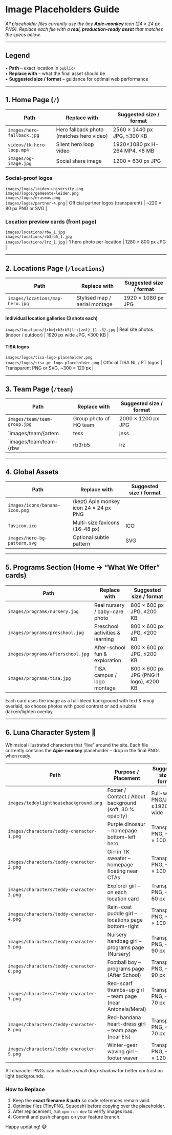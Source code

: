 # Image Placeholders Guide  
_All placeholder files currently use the tiny **Apie-monkey** icon (24 × 24 px PNG). Replace each file with a **real, production-ready asset** that matches the specs below._

---

## Legend  
• **Path** – exact location in `public/`  
• **Replace with** – what the final asset should be  
• **Suggested size / format** – guidance for optimal web performance  

---

## 1. Home Page (`/`)
| Path | Replace with | Suggested size / format |
|------|--------------|-------------------------|
`images/hero-fallback.jpg` | Hero fallback photo (matches hero video) | 2560 × 1440 px JPG, ≤300 KB |
`videos/tk-hero-loop.mp4` | Silent hero loop video | 1920×1080 px H-264 MP4, ≤8 MB |
`images/og-image.jpg` | Social share image | 1200 × 630 px JPG |
### Social-proof logos
`images/logos/leiden-university.png`  
`images/logos/gemeente-leiden.png`  
`images/logos/erasmus.png`  
`images/logos/partner-4.png` | Official partner logos (transparent) | ~220 × 80 px PNG or SVG |

### Location preview cards (front page)
`images/locations/rbw_1.jpg`  
`images/locations/rb3rb5_1.jpg`  
`images/locations/lrz_1.jpg` | 1 hero photo per location | 1280 × 800 px JPG |

---

## 2. Locations Page (`/locations`)
| Path | Replace with | Suggested size / format |
|------|--------------|-------------------------|
`images/locations/map-hero.jpg` | Stylised map / aerial montage | 1920 × 1080 px JPG |
#### Individual location galleries (3 shots each)
`images/locations/{rbw|rb3rb5|lrz|zml}_{1..3}.jpg` | Real site photos (indoor / outdoor) | 1920 px wide JPG, ≤300 KB |
#### TISA logos
`images/logos/tisa-logo-placeholder.png`  
`images/logos/tisa-pt-logo-placeholder.png` | Official TISA NL / PT logos | Transparent PNG or SVG, ~300 × 120 px |

---

## 3. Team Page (`/team`)
| Path | Replace with | Suggested size / format |
|------|--------------|-------------------------|
`images/team/team-group.jpg` | Group photo of HQ team | 2000 × 1200 px JPG |
`images/team/{artem|tess|jess|meral|antonela|pamela|svetlana|sofia}.jpg` | Individual headshots | 600 × 800 px JPG, ≤120 KB |
`images/team/team-{rbw|rb3rb5|lrz|zml}.jpg` | Crew photo per location | 1600 × 1000 px JPG |

---

## 4. Global Assets
| Path | Replace with | Suggested size / format |
|------|--------------|-------------------------|
`images/icons/banana-icon.png` | (kept) Apie monkey icon 24 × 24 px PNG |
`favicon.ico` | Multi-size favicons (16–48 px) | ICO |
`images/hero-bg-pattern.svg` | Optional subtle pattern | SVG |

---

## 5. Programs Section (Home → “What We Offer” cards)
| Path | Replace with | Suggested size / format |
|------|--------------|-------------------------|
`images/programs/nursery.jpg` | Real nursery / baby-care photo | 800 × 600 px JPG, ≤200 KB |
`images/programs/preschool.jpg` | Preschool activities & learning | 800 × 600 px JPG, ≤200 KB |
`images/programs/afterschool.jpg` | After-school fun & exploration | 800 × 600 px JPG, ≤200 KB |
`images/programs/tisa.jpg` | TISA campus / logo montage | 800 × 600 px JPG (PNG if logo), ≤200 KB |

Each card uses the image as a full-bleed background with text & emoji overlaid, so choose photos with good contrast or add a subtle darken/lighten overlay.

---

## 6. Luna Character System  🎉
Whimsical illustrated characters that “live” around the site. Each file currently contains the **Apie-monkey** placeholder – drop in the final PNGs when ready.

| Path | Purpose / Placement | Suggested size / format |
|------|--------------------|--------------------------|
`images/teddylighthousebackground.png` | Footer / Contact / About background (soft, 30 % opacity) | Full-width PNG/JPG, ≥1920 px wide |
`images/characters/teddy-character-1.png` | Purple dinosaur – homepage bottom-left hero | Transparent PNG, ~100 × 100 px |
`images/characters/teddy-character-2.png` | Girl in TK sweater – homepage floating near CTAs | Transparent PNG, ~100 × 100 px |
`images/characters/teddy-character-3.png` | Explorer girl – on each location card | Transparent PNG, ~60 × 60 px |
`images/characters/teddy-character-4.png` | Rain-coat puddle girl – locations page bottom-right | Transparent PNG, ~100 × 100 px |
`images/characters/teddy-character-5.png` | Nursery handbag girl – programs page (Nursery) | Transparent PNG, ~90 × 90 px |
`images/characters/teddy-character-6.png` | Football boy – programs page (After School) | Transparent PNG, ~90 × 90 px |
`images/characters/teddy-character-7.png` | Red-scarf thumbs-up girl – team page (near Antonela/Meral) | Transparent PNG, ~70 × 70 px |
`images/characters/teddy-character-8.png` | Red-bandana heart-dress girl – team page (near Els) | Transparent PNG, ~70 × 70 px |
`images/characters/teddy-character-9.png` | Winter-gear waving girl – footer waver | Transparent PNG, ~120 × 120 px |

All character PNGs can include a small drop-shadow for better contrast on light backgrounds.

### How to Replace
1. Keep the **exact filename & path** so code references remain valid.  
2. Optimise files (TinyPNG, Squoosh) before copying over the placeholder.  
3. After replacement, run `npm run dev` to verify images load.  
4. Commit and push changes on your feature branch.  

Happy updating! 🐵
